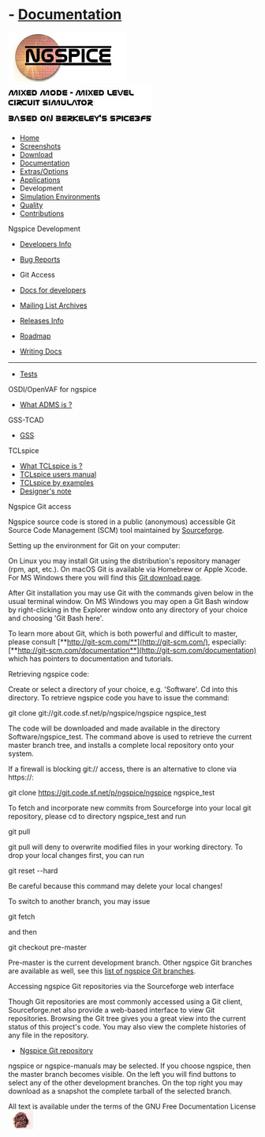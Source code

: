 # - [Documentation](./Docs.Html)

![NGSPICE](./images/nglogo.jpg) ![Mixed mode - mixed level circuit simulator - based on Berkeley's Spice3f5](./images/ngtext2.jpg) [](https://sourceforge.net/projects/ngspice)

- [Home](./index.html)
- [Screenshots](./screens.html)
- [Download](./download.html)
- [Documentation](./docs.html)
- [Extras/Options](./extras.html)
- [Applications](./applic.html)
- Development
- [Simulation Environments](./resources.html)
- [Quality](./quality.html)
- [Contributions](./contrib.html)

Ngspice Development

- [Developers Info](./devel.html)

- [Bug Reports](./bugrep.html)

- Git Access

- [Docs for developers](./devdocs.html)

- [Mailing List Archives](./mlarch.html)

- [Releases Info](./relinfo.html)

- [Roadmap](./roadmap.html)

- [Writing Docs](./docwrite.html)

- ------------------------------------------------------------------------

- [Tests](./applic.html#test)

OSDI/OpenVAF for ngspice

- [What ADMS is ?](./osdi.html)

GSS-TCAD

- [GSS](./gss.html)

TCLspice

- [What TCLspice is ?](./tclspice.html)
- [TCLspice users manual](./tclusers.html)
- [TCLspice by examples](./tclexamples.html)
- [Designer's note](./tclnotes.html)

Ngspice Git access

Ngspice source code is stored in a public (anonymous) accessible Git Source Code Management (SCM) tool maintained by [Sourceforge](https://sourceforge.net/p/ngspice/_list/git).

Setting up the environment for Git on your computer:

On Linux you may install Git using the distribution's repository manager (rpm, apt, etc.). On macOS Git is available via Homebrew or Apple Xcode. For MS Windows there you will find this [Git download page](https://git-scm.com/download/win).

After Git installation you may use Git with the commands given below in the usual terminal window. On MS Windows you may open a Git Bash window by right-clicking in the Explorer window onto any directory of your choice and choosing 'Git Bash here'.

To learn more about Git, which is both powerful and difficult to master, please consult [**http://git-scm.com/**](http://git-scm.com/), especially: [**http://git-scm.com/documentation**](http://git-scm.com/documentation) which has pointers to documentation and tutorials.

Retrieving ngspice code:

Create or select a directory of your choice, e.g. 'Software'. Cd into this directory. To retrieve ngspice code you have to issue the command:

git clone git://git.code.sf.net/p/ngspice/ngspice ngspice\_test

The code will be downloaded and made available in the directory Software/ngspice\_test. The command above is used to retrieve the current master branch tree, and installs a complete local repository onto your system.

If a firewall is blocking git:// access, there is an alternative to clone via https://:

git clone https://git.code.sf.net/p/ngspice/ngspice ngspice\_test

To fetch and incorporate new commits from Sourceforge into your local git repository, please cd to directory ngspice\_test and run

git pull

git pull will deny to overwrite modified files in your working directory. To drop your local changes first, you can run

git reset --hard

Be careful because this command may delete your local changes!

To switch to another branch, you may issue

git fetch

and then

git checkout pre-master

Pre-master is the current development branch. Other ngspice Git branches are available as well, see this [list of ngspice Git branches](https://sourceforge.net/p/ngspice/ngspice/ref/master/branches/).

Accessing ngspice Git repositories via the Sourceforge web interface

Though Git repositories are most commonly accessed using a Git client, Sourceforge.net also provide a web-based interface to view Git repositories. Browsing the Git tree gives you a great view into the current status of this project's code. You may also view the complete histories of any file in the repository.

- [Ngspice Git repository](https://sourceforge.net/p/ngspice/ngspice/ci/master/tree/)

ngspice or ngspice-manuals may be selected. If you choose ngspice, then the master branch becomes visible. On the left you will find buttons to select any of the other development branches. On the top right you may download as a snapshot the complete tarball of the selected branch.

[](http://sourceforge.net) All text is available under the terms of the GNU Free Documentation License ![](./images/spice.jpg)

